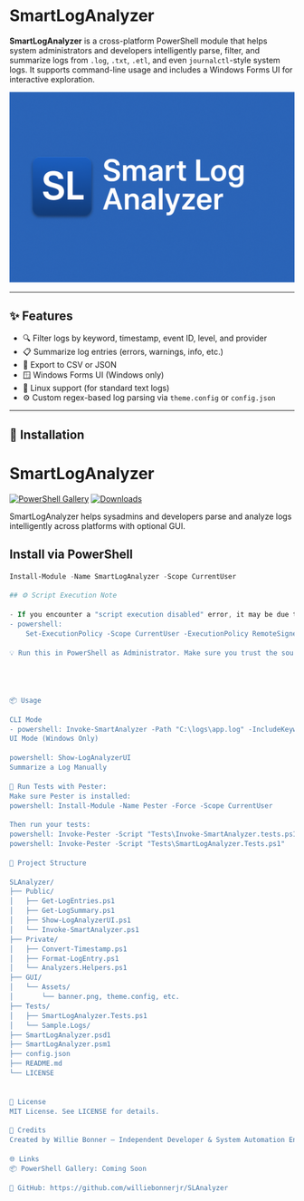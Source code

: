 # SmartLogAnalyzer

**SmartLogAnalyzer** is a cross-platform PowerShell module that helps system administrators and developers intelligently parse, filter, and summarize logs from `.log`, `.txt`, `.etl`, and even `journalctl`-style system logs. It supports command-line usage and includes a Windows Forms UI for interactive exploration.

![Banner](GUI/Assets/banner.png)

---

## ✨ Features

- 🔍 Filter logs by keyword, timestamp, event ID, level, and provider
- 📋 Summarize log entries (errors, warnings, info, etc.)
- 💾 Export to CSV or JSON
- 🪟 Windows Forms UI (Windows only)
- 🐧 Linux support (for standard text logs)
- ⚙️ Custom regex-based log parsing via `theme.config` or `config.json`

---

## 🚀 Installation

# SmartLogAnalyzer

[![PowerShell Gallery](https://img.shields.io/powershellgallery/v/SmartLogAnalyzer.svg?style=flat-square)](https://www.powershellgallery.com/packages/SmartLogAnalyzer)
[![Downloads](https://img.shields.io/powershellgallery/dt/SmartLogAnalyzer.svg?style=flat-square)](https://www.powershellgallery.com/packages/SmartLogAnalyzer)

SmartLogAnalyzer helps sysadmins and developers parse and analyze logs intelligently across platforms with optional GUI.

## Install via PowerShell
```powershell
Install-Module -Name SmartLogAnalyzer -Scope CurrentUser

## ⚙️ Script Execution Note

- If you encounter a "script execution disabled" error, it may be due to PowerShell's execution policy. You can optionally enable script execution for    trusted scripts using:
- powershell: 
    Set-ExecutionPolicy -Scope CurrentUser -ExecutionPolicy RemoteSigned

💡 Run this in PowerShell as Administrator. Make sure you trust the source.




📦 Usage

CLI Mode
- powershell: Invoke-SmartAnalyzer -Path "C:\logs\app.log" -IncludeKeywords "error", "fail" -ExportFormat CSV
UI Mode (Windows Only)

powershell: Show-LogAnalyzerUI
Summarize a Log Manually

🧪 Run Tests with Pester:
Make sure Pester is installed:
powershell: Install-Module -Name Pester -Force -Scope CurrentUser

Then run your tests:
powershell: Invoke-Pester -Script "Tests\Invoke-SmartAnalyzer.tests.ps1"
powershell: Invoke-Pester -Script "Tests\SmartLogAnalyzer.Tests.ps1"

📁 Project Structure

SLAnalyzer/
├── Public/
│   ├── Get-LogEntries.ps1
│   ├── Get-LogSummary.ps1
│   ├── Show-LogAnalyzerUI.ps1
│   └── Invoke-SmartAnalyzer.ps1
├── Private/
│   ├── Convert-Timestamp.ps1
│   ├── Format-LogEntry.ps1
│   └── Analyzers.Helpers.ps1
├── GUI/
│   └── Assets/
│       └── banner.png, theme.config, etc.
├── Tests/
│   ├── SmartLogAnalyzer.Tests.ps1
│   └── Sample.Logs/
├── SmartLogAnalyzer.psd1
├── SmartLogAnalyzer.psm1
├── config.json
├── README.md
└── LICENSE


📄 License
MIT License. See LICENSE for details.

🧠 Credits
Created by Willie Bonner — Independent Developer & System Automation Enthusiast.

🌐 Links
📦 PowerShell Gallery: Coming Soon

🐙 GitHub: https://github.com/williebonnerjr/SLAnalyzer
